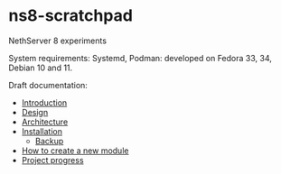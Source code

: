 # ns8-scratchpad

NethServer 8 experiments

System requirements: Systemd, Podman: developed on Fedora 33, 34, Debian 10 and 11.

Draft documentation:

- [Introduction](doc/intro.md)
- [Design](doc/design.md)
- [Architecture](doc/architecture.md)
- [Installation](doc/installation.md)
  - [Backup](doc/backup.md)
- [How to create a new module](doc/new_module.md)
- [Project progress](https://trello.com/b/R58gtZ8I/ns8-prototype)
